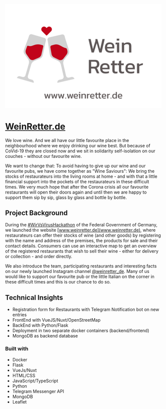 ![WeinRetter Cover Image](./cover.png)

# [WeinRetter.de](https://www.weinretter.de/)

We love wine. And we all have our little favourite place in the neighbourhood where we
enjoy drinking our wine best. But because of CoVid-19 they are closed now and we sit in 
solidarity self-isolation on our couches - without our favourite wine.

We want to change that: To avoid having to give up our wine and our favourite pubs,
we have come together as "Wine Saviours": We bring the stocks of restaurateurs into 
the living rooms at home - and with that a little financial support into the pockets 
of the restaurateurs in these difficult times.
We very much hope that after the Corona crisis all our favourite restaurants will open
their doors again and until then we are happy to support them sip by sip, glass by glass 
and bottle by bottle.

## Project Background 

During the [#WirVsVirusHackathon](https://wirvsvirushackathon.org/) of the Federal Government of Germany, 
we launched the website [www.weinretter.de](www.weinretter.de), where restaurateurs can offer 
their stocks of wine (and other goods) by registering with the name and 
address of the premises, the products for sale and their contact details. 
Consumers can use an interactive map to get an overview of the registered 
restaurants that wish to sell their wine - either for delivery or collection - and order directly.

We also introduce the team, participating restaurants and interesting 
facts on our newly launched Instagram channel [@weinretter_de](https://www.instagram.com/weinretter_de/).
Many of us would like to support our favourite pub or the little Italian 
on the corner in these difficult times and this is our chance to do so. 

## Technical Insights

- Registration form for Restaurants with Telegram Notification bot on new entries
- FrontEnd with VueJS/Nuxt/OpenStreetMap
- BackEnd with Python/Flask
- Deployment in two separate docker containers (backend/frontend)
- MongoDB as backend database 

### Built with

- Docker 
- Flask
- VueJs/Nuxt
- HTML/CSS
- JavaScript/TypeScript 
- Python
- Telegram Messenger API
- MongoDB
- Leaflet
